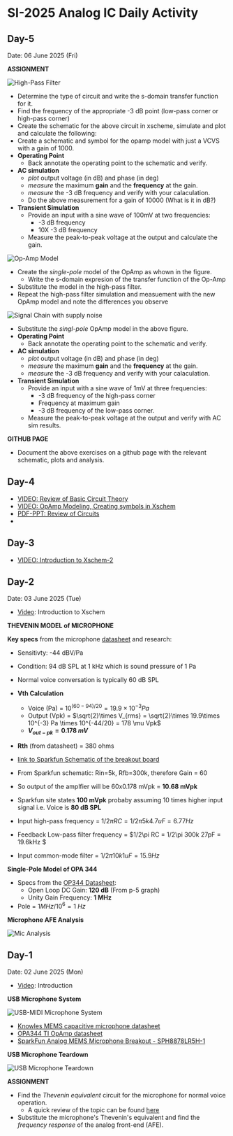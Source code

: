# SI-2025 Analog IC Daily Activity

## Day-5 

Date: 06 June 2025 (Fri)

**ASSIGNMENT**

![High-Pass Filter](figures/Fig-d5-1-highPass.png)

- Determine the type of circuit and write the s-domain transfer function for it.
- Find the frequency of the appropriate -3 dB point (low-pass corner or high-pass corner)
- Create the schematic for the above circuit in xscheme, simulate and plot and calculate the following:
- Create a schematic and symbol for the opamp model with just a VCVS with a gain of 1000.
- **Operating Point**
  - Back annotate the operating point to the schematic and verify.
- **AC simulation**
  - _plot_ output voltage (in dB) and phase (in deg)
  - _measure_ the maximum **gain** and the **frequency** at the gain.
  - _measure_ the -3 dB frequency and verify with your calaculation.
  - Do the above measurement for a gain of 10000 (What is it in dB?)
- **Transient Simulation**
  - Provide an input with a sine wave of 100mV at two frequencies:
    - -3 dB frequency
    - 10X -3 dB frequency
  - Measure the peak-to-peak voltage at the output and calculate the gain.

![Op-Amp Model](figures/Fig-d5-2-OpampModel.png)

- Create the _single-pole_ model of the OpAmp as whown in the figure. 
  - Write the s-domain expresion of the transfer function of the Op-Amp 
- Substitute the model in the high-pass filter.
- Repeat the high-pass filter simulation and measuement with the new OpAmp model and note the differences you observe

![Signal Chain with supply noise](figures/Fig-d5-3-micbreakout_noise.png)

- Substitute the _singl-pole_ OpAmp model in the above figure.
- **Operating Point**
  - Back annotate the operating point to the schematic and verify.
- **AC simulation**
  - _plot_ output voltage (in dB) and phase (in deg)
  - _measure_ the maximum **gain** and the **frequency** at the gain.
  - _measure_ the -3 dB frequency and verify with your calaculation.
- **Transient Simulation**
  - Provide an input with a sine wave of 1mV at three frequencies:
    - -3 dB frequency of the high-pass corner
    - Frequency at maximum gain
    - -3 dB frequency of the low-pass corner.
  - Measure the peak-to-peak voltage at the output and verify with AC sim results.

**GITHUB PAGE**
 - Document the above exercises on a github page with the relevant schematic, plots and analysis. 

## Day-4

- [VIDEO: Review of Basic Circuit Theory](https://youtu.be/Tmy_4_xQokA)
- [VIDEO: OpAmp Modeling, Creating symbols in Xschem](https://youtu.be/436GMbK09JI)
- [PDF-PPT: Review of Circuits](content/circuit-review.pdf)
- 
## Day-3 

- [VIDEO: Introduction to Xschem-2](https://youtu.be/yKtu7QzSa78)

## Day-2 

Date: 03 June 2025 (Tue)

- [Video](https://youtu.be/iuqNuaLUez4): Introduction to Xschem


**THEVENIN MODEL of MICROPHONE**

**Key specs** from the microphone [datasheet](https://cdn.sparkfun.com/assets/0/5/8/b/1/SPH8878LR5H-1_Lovato_DS.pdf) and research:
- Sensitivty: -44 dBV/Pa
- Condition: 94 dB SPL at 1 kHz which is sound pressure of 1 Pa
- Normal voice conversation is typically 60 dB SPL
- **Vth Calculation**
  - Voice (Pa) = $10^{(60-94)/20} = 19.9\times 10^{-3} Pa$
  - Output (Vpk) = $\sqrt{2}\times V_{rms} = \sqrt{2}\times 19.9\times 10^{-3} Pa \times 10^{-44/20} = 178 \mu Vpk$
  - **$V_{out-pk} = 0.178~ mV$**
- **Rth** (from datasheet) = 380 ohms


- [link to Sparkfun Schematic of the breakout board](https://cdn.sparkfun.com/assets/7/5/6/e/d/SparkFun_Analog_MEMS_Microphone_Breakout_SPH8878LR5H-1.pdf)
- From Sparkfun schematic: Rin=5k, Rfb=300k, therefore Gain = 60
- So output of the amplfier will be 60x0.178 mVpk = **10.68 mVpk**
- Sparkfun site states **100 mVpk** probaby assuming 10 times higher input signal i.e. Voice is **80 dB SPL**
- Input high-pass frequency = $1/2\pi RC = 1/2\pi 5k 4.7uF = 6.77 Hz$
- Feedback Low-pass filter frequency = $1/2\pi RC = 1/2\pi 300k 27pF = 19.6kHz $
- Input common-mode filter = $1/2\pi 10k 1uF = 15.9 Hz$


**Single-Pole Model of OPA 344**

- Specs from the [OP344 Datasheet](https://www.ti.com/lit/ds/symlink/opa344.pdf?ts=1747822666491&ref_url=https%253A%252F%252Fwww.google.com%252F):
  - Open Loop DC Gain: **120 dB** (From p-5 graph)
  - Unity Gain Frequency: **1 MHz**
- Pole = $1 MHz/10^6 = 1~Hz$

**Microphone AFE Analysis**

![Mic Analysis](figures/Fig-d2-1-mic-analysis.png)




## Day-1

Date: 02 June 2025 (Mon)

- [Video](https://youtu.be/baAFZwcFY-M): Introduction

**USB Microphone System**

![USB-MIDI Microphone System](figures/Fig-d1-1-USBmic.png)

- [Knowles MEMS capacitive microphone datasheet](https://cdn.sparkfun.com/assets/0/5/8/b/1/SPH8878LR5H-1_Lovato_DS.pdf)
- [OPA344 TI OpAmp datasheet](https://www.ti.com/lit/ds/symlink/opa345.pdf)
- [SparkFun Analog MEMS Microphone Breakout - SPH8878LR5H-1](https://www.sparkfun.com/sparkfun-analog-mems-microphone-breakout-sph8878lr5h-1.html)

**USB Microphone Teardown**

![USB Microphone Teardown](figures/Fig-d1-2-micTeardown.png)

**ASSIGNMENT**

- Find the _Thevenin equivalent_ circuit for the microphone for normal voice operation. 
  - A quick review of the topic can be found [here](https://mixignal-press.github.io/ebook-ice1/circuits.html#thevenin-and-norton-equivalent-circuits)
- Substitute the microphone's Thevenin's equivalent and find the _frequency response_ of the analog front-end (AFE).



